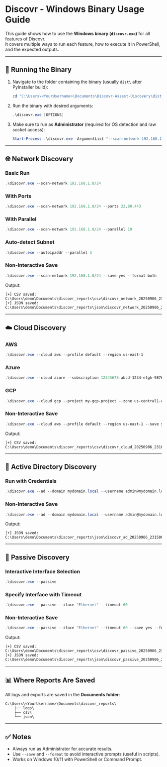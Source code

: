 # Discovr - Windows Binary Usage Guide

This guide shows how to use the **Windows binary (`discovr.exe`)** for all features of Discovr.  
It covers multiple ways to run each feature, how to execute it in PowerShell, and the expected outputs.  

---

## 🔹 Running the Binary
1. Navigate to the folder containing the binary (usually `dist\` after PyInstaller build):
   ```powershell
   cd "C:\Users\<YourUsername>\Documents\Discovr-Assest-Discovery\dist"
   ```

2. Run the binary with desired arguments:
   ```powershell
   .\discovr.exe [OPTIONS]
   ```

3. Make sure to run as **Administrator** (required for OS detection and raw socket access):
   ```powershell
   Start-Process .\discovr.exe -ArgumentList "--scan-network 192.168.1.0/24" -Verb runAs
   ```

---

## 🌐 Network Discovery

### Basic Run
```powershell
.\discovr.exe --scan-network 192.168.1.0/24
```

### With Ports
```powershell
.\discovr.exe --scan-network 192.168.1.0/24 --ports 22,80,443
```

### With Parallel
```powershell
.\discovr.exe --scan-network 192.168.1.0/24 --parallel 10
```

### Auto-detect Subnet
```powershell
.\discovr.exe --autoipaddr --parallel 5
```

### Non-Interactive Save
```powershell
.\discovr.exe --scan-network 192.168.1.0/24 --save yes --format both
```

Output:
```text
[+] CSV saved: C:\Users\demo\Documents\discovr_reports\csv\discovr_network_20250906_230500.csv
[+] JSON saved: C:\Users\demo\Documents\discovr_reports\json\discovr_network_20250906_230500.json
```

---

## ☁️ Cloud Discovery

### AWS
```powershell
.\discovr.exe --cloud aws --profile default --region us-east-1
```

### Azure
```powershell
.\discovr.exe --cloud azure --subscription 12345678-abcd-1234-efgh-9876543210ab
```

### GCP
```powershell
.\discovr.exe --cloud gcp --project my-gcp-project --zone us-central1-a
```

### Non-Interactive Save
```powershell
.\discovr.exe --cloud aws --profile default --region us-east-1 --save yes --format csv
```

Output:
```text
[+] CSV saved: C:\Users\demo\Documents\discovr_reports\csv\discovr_cloud_20250906_231000.csv
```

---

## 🏢 Active Directory Discovery

### Run with Credentials
```powershell
.\discovr.exe --ad --domain mydomain.local --username admin@mydomain.local --password "Secret123"
```

### Non-Interactive Save
```powershell
.\discovr.exe --ad --domain mydomain.local --username admin@mydomain.local --password "Secret123" --save yes --format json
```

Output:
```text
[+] JSON saved: C:\Users\demo\Documents\discovr_reports\json\discovr_ad_20250906_231500.json
```

---

## 📡 Passive Discovery

### Interactive Interface Selection
```powershell
.\discovr.exe --passive
```

### Specify Interface with Timeout
```powershell
.\discovr.exe --passive --iface "Ethernet" --timeout 60
```

### Non-Interactive Save
```powershell
.\discovr.exe --passive --iface "Ethernet" --timeout 60 --save yes --format both
```

Output:
```text
[+] CSV saved: C:\Users\demo\Documents\discovr_reports\csv\discovr_passive_20250906_232000.csv
[+] JSON saved: C:\Users\demo\Documents\discovr_reports\json\discovr_passive_20250906_232000.json
```

---

## 📊 Where Reports Are Saved
All logs and exports are saved in the **Documents folder**:
```
C:\Users\<YourUsername>\Documents\discovr_reports\
    ├── logs\
    ├── csv\
    └── json\
```

---

## ✅ Notes
- Always run as Administrator for accurate results.  
- Use `--save` and `--format` to avoid interactive prompts (useful in scripts).  
- Works on Windows 10/11 with PowerShell or Command Prompt.  
